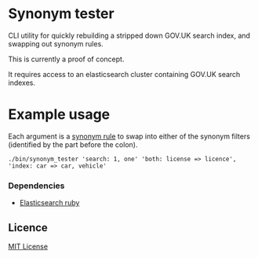 # Synonym tester

CLI utility for quickly rebuilding a stripped down GOV.UK search index,
and swapping out synonym rules.

This is currently a proof of concept.

It requires access to an elasticsearch cluster containing GOV.UK search indexes.

# Example usage

Each argument is a [synonym rule](https://www.elastic.co/guide/en/elasticsearch/reference/current/analysis-synonym-tokenfilter.html#_solr_synonyms) to swap into either of the synonym filters (identified by the part before the colon).

`./bin/synonym_tester 'search: 1, one' 'both: license => licence', 'index: car => car, vehicle'`

### Dependencies

- [Elasticsearch ruby](https://github.com/elastic/elasticsearch-ruby)

## Licence

[MIT License](LICENCE)

